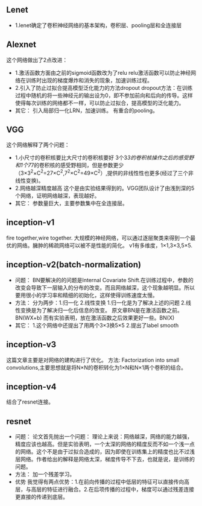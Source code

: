 ## Lenet
- 1.lenet确定了卷积神经网络的基本架构，卷积层、pooling层和全连接层

## Alexnet
这个网络做出了2点改进：
- 1.激活函数方面由之前的sigmoid函数改为了relu
  relu激活函数可以防止神经网络在训练时出现的梯度爆炸和消失的现象，加速训练过程。
- 2.引入了防止过拟合提高模型泛化能力的方法dropout
  dropout方法：在训练过程中随机的将一些神经元的输出设为0，即不参加前向和后向的传导。这样使得每次训练的网络都不一样，可以防止过拟合，提高模型的泛化能力。
- 其它：
引入局部归一化LRN，加速训练。
有重合的pooling。

## VGG
这个网络解释了两个问题：
- 1.小尺寸的卷积核要比大尺寸的卷积核要好
  3个3*3的卷积核操作之后的感受野和1个7*7的卷积核的感受野相同，但是参数更少（3×3<sup>2</sup>×C<sup>2</sup>=27×C<sup>2</sup>,7<sup>2</sup>×C<sup>2</sup>=49×C<sup>2</sup>）,提供的非线性性也更多(经过了三个非线性变换)。
- 2.网络越深精度越高
  这个是由实验结果得到的。VGG团队设计了由浅到深的5个网络，证明网络越深，表现越好。
- 其它：
参数量巨大，主要参数集中在全连接层。

## inception-v1
fire together,wire together.
大规模的神经网络，可以通过逐层聚类来得到一个最优的网络。臃肿的稀疏网络可以被不是性能的简化。
v1有多维度，1×1,3×3,5×5.

## inception-v2(batch-normalization)
- 问题：
BN要解决的的问题是Internal Covariate Shift.在训练过程中，参数的改变会导致下一层输入的分布的改变。而且网络越深，这个现象越明显。所以要用很小的学习率和精细的初始化，这样使得训练速度太慢。
- 方法：
分为两步：1.归一化 2.线性变换
1.归一化是为了解决上述的问题
2.线性变换是为了解决归一化后信息的改变。
原文章BN是在激活函数之前。BN(WX+b)
而有实验表明，放在激活函数之后效果更好一些。BN(X)
- 其它：
1.这个网络中还提出了用两个3×3换5×5
2.提出了label smooth

## inception-v3
这篇文章主要是对网络的建构进行了优化。
方法:
Factorization into small convolutions,主要思想就是将N×N的卷积转化为1×N和N×1两个卷积的结合。

## inception-v4
结合了resnet连接。

## resnet
- 问题：
论文首先抛出一个问题：
理论上来说：网络越深，网络的能力越强，精度应该也越高。但是实验表明，一个太深的网络的精度反而不如一个浅一点的网络。这个不是由于过拟合造成的，因为即使在训练集上的精度也比不过浅层网络。作者给出的解释是网络太深，梯度传导不下去，也就是说，是训练的问题。
- 方法：
加一个残差学习。
- 优势
我觉得有两点优势：1.在前向传播的过程中低层的特征可以直接传向高层，与高层的特征进行融合。2.在后项传播的过程中，梯度可以通过残差连接更直接的传递到底层。


